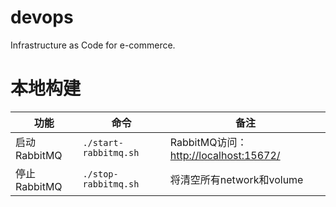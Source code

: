 # devops
Infrastructure as Code for e-commerce.

# 本地构建
|功能|命令|备注|
| --- | --- | --- |
|启动RabbitMQ|`./start-rabbitmq.sh`|RabbitMQ访问：[http://localhost:15672/](http://localhost:15672/)|
|停止RabbitMQ|`./stop-rabbitmq.sh`|将清空所有network和volume|

